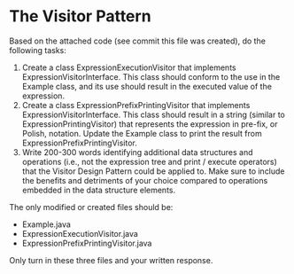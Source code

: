 # The Visitor Pattern

Based on the attached code (see commit this file was created), do the following tasks:

1. Create a class ExpressionExecutionVisitor that implements ExpressionVisitorInterface. This class should conform to
   the use in the Example class, and its use should result in the executed value of the expression.
2. Create a class ExpressionPrefixPrintingVisitor that implements ExpressionVisitorInterface. This class should result
   in a string (similar to ExpressionPrintingVisitor) that represents the expression in pre-fix, or Polish, notation.
   Update the Example class to print the result from ExpressionPrefixPrintingVisitor.
3. Write 200-300 words identifying additional data structures and operations (i.e., not the expression tree and print /
   execute operators) that the Visitor Design Pattern could be applied to. Make sure to include the benefits and
   detriments of your choice compared to operations embedded in the data structure elements.

The only modified or created files should be:

- Example.java
- ExpressionExecutionVisitor.java
- ExpressionPrefixPrintingVisitor.java

Only turn in these three files and your written response.
